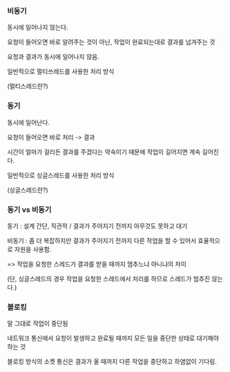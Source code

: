 ### 비동기

동시에 일어나지 않는다.

요청이 들어오면 바로 알려주는 것이 아닌, 작업이 완료되는대로 결과를 넘겨주는 것

요청과 결과가 동시에 일어나지 않음.

일반적으로 멀티쓰레드를 사용한 처리 방식

(멀티스레드란?)


### 동기

동시에 일어난다.

요청이 들어오면 바로 처리 -> 결과

시간이 얼마가 걸리든 결과를 주겠다는 약속이기 때문에 작업이 길어지면 계속 길어진다. 

일반적으로 싱글스레드를 사용한 처리 방식


(싱글스레드란?)



### 동기 vs 비동기

동기 : 설계 간단, 직관적 / 결과가 주어지기 전까지 아무것도 못하고 대기

비동기 : 좀 더 복잡하지만 결과가 주어지기 전까지 다른 작업을 할 수 있어서 효율적으로 자원을 사용함.

=> 작업을 요청한 스레드가 결과를 받을 때까지 멈추느냐 아니냐의 차이

(단, 싱글스레드의 경우 작업을 요청한 스레드에서 처리를 하므로 스레드가 멈추진 않는다.)


### 블로킹

말 그대로 작업이 중단됨

네트워크 통신에서 요청이 발생하고 완료될 때까지 모든 일을 중단한 상태로 대기해야 하는 것

블로킹 방식의 소켓 통신은 결과가 올 때까지 다른 작업을 중단하고 하염없이 기다림.


